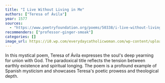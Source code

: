 ```yaml
---
title: "I Live Without Living in Me"
authors: ["Teresa of Ávila"]
year: 1577
sources:
  - "https://www.poetryfoundation.org/poems/50338/i-live-without-living-in-me"
recommenders: ["professor-ginger-smoak"]
categories: []
image_url: https://i0.wp.com/everydaycatholicwoman.com/wp-content/uploads/2018/10/Santa_Teresa_de_%C3%81vila._Museo_del_Prado.jpg?resize=780%2C500&ssl=1
---
```


In this mystical poem, Teresa of Ávila expresses the soul's deep yearning for union with God. The paradoxical title reflects the tension between earthly existence and spiritual longing. The poem is a profound example of Spanish mysticism and showcases Teresa's poetic prowess and theological depth.
